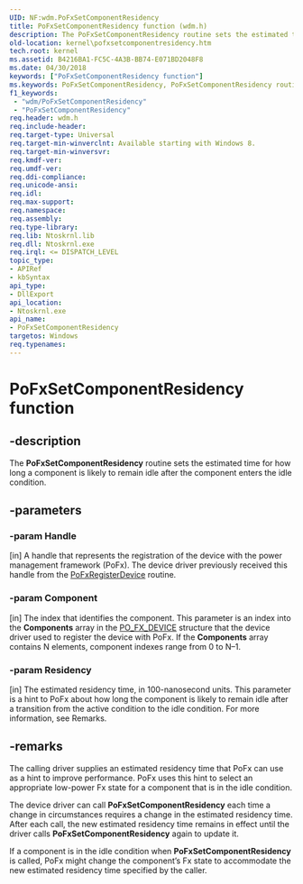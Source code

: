 ```yaml
---
UID: NF:wdm.PoFxSetComponentResidency
title: PoFxSetComponentResidency function (wdm.h)
description: The PoFxSetComponentResidency routine sets the estimated time for how long a component is likely to remain idle after the component enters the idle condition.
old-location: kernel\pofxsetcomponentresidency.htm
tech.root: kernel
ms.assetid: B4216BA1-FC5C-4A3B-BB74-E071BD2048F8
ms.date: 04/30/2018
keywords: ["PoFxSetComponentResidency function"]
ms.keywords: PoFxSetComponentResidency, PoFxSetComponentResidency routine [Kernel-Mode Driver Architecture], kernel.pofxsetcomponentresidency, wdm/PoFxSetComponentResidency
f1_keywords:
 - "wdm/PoFxSetComponentResidency"
 - "PoFxSetComponentResidency"
req.header: wdm.h
req.include-header: 
req.target-type: Universal
req.target-min-winverclnt: Available starting with Windows 8.
req.target-min-winversvr: 
req.kmdf-ver: 
req.umdf-ver: 
req.ddi-compliance: 
req.unicode-ansi: 
req.idl: 
req.max-support: 
req.namespace: 
req.assembly: 
req.type-library: 
req.lib: Ntoskrnl.lib
req.dll: Ntoskrnl.exe
req.irql: <= DISPATCH_LEVEL
topic_type:
- APIRef
- kbSyntax
api_type:
- DllExport
api_location:
- Ntoskrnl.exe
api_name:
- PoFxSetComponentResidency
targetos: Windows
req.typenames: 
---
```


# PoFxSetComponentResidency function


## -description


The <b>PoFxSetComponentResidency</b> routine sets the estimated time for how long a component is likely to remain idle after the component enters the idle condition.


## -parameters




### -param Handle 
[in]
A handle that represents the registration of the device with the power management framework (PoFx). The device driver previously received this handle from the <a href="https://docs.microsoft.com/windows-hardware/drivers/ddi/wdm/nf-wdm-pofxregisterdevice">PoFxRegisterDevice</a> routine.


### -param Component 
[in]
The index that identifies the component. This parameter is an index into the <b>Components</b> array in the <a href="https://docs.microsoft.com/windows-hardware/drivers/ddi/wdm/ns-wdm-_po_fx_device_v1">PO_FX_DEVICE</a> structure that the device driver used to register the device with PoFx. If the <b>Components</b> array contains N elements, component indexes range from 0 to N–1.


### -param Residency 
[in]
The estimated residency time, in 100-nanosecond units. This parameter is a hint to PoFx about how long the component is likely to remain idle after a transition from the active condition to the idle condition. For more information, see Remarks.


## -remarks



The calling driver supplies an estimated residency time that PoFx can use as a hint to improve performance. PoFx uses this hint to select an appropriate low-power Fx state for a component that is in the idle condition.

The device driver can call <b>PoFxSetComponentResidency</b> each time a change in circumstances requires a change in the estimated residency time. After each call, the new estimated residency time remains in effect until the driver calls <b>PoFxSetComponentResidency</b> again to update it.

If a component is in the idle condition when <b>PoFxSetComponentResidency</b> is called, PoFx might change the component’s Fx state to accommodate the new estimated residency time specified by the caller.



